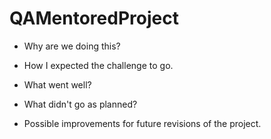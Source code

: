 # QAMentoredProject

* Why are we doing this?

* How I expected the challenge to go.

* What went well?

* What didn't go as planned?

* Possible improvements for future revisions of the project.
